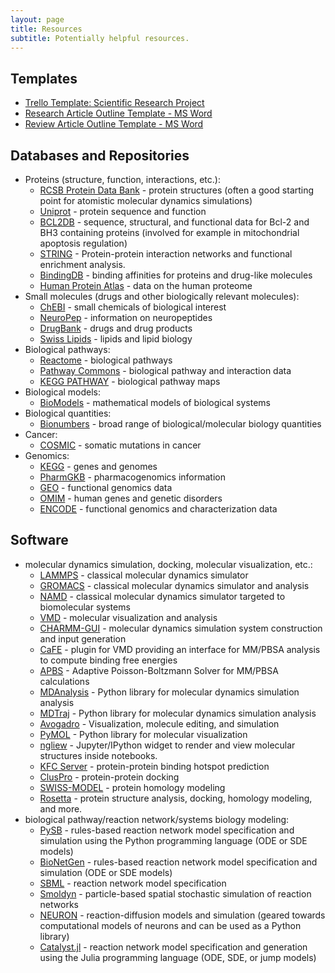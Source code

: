 ```yaml
---
layout: page
title: Resources
subtitle: Potentially helpful resources.
---
```


## Templates

* [Trello Template: Scientific Research Project](https://trello.com/templates/project-management/scientific-research-project-(template)-GBnhFbVr/blakewilson16/recommend)
* [Research Article Outline Template - MS Word](https://docs.google.com/document/d/1Lnm4vBguRAh71Nem0pjfa67WBuhIPRp1/edit?usp=sharing&ouid=101304454590803644776&rtpof=true&sd=true)
* [Review Article Outline Template - MS Word](https://docs.google.com/document/d/1fz8BFixCmFOKDLaDvGhAnLZhJt-CpYMc/edit?usp=sharing&ouid=101304454590803644776&rtpof=true&sd=true)

## Databases and Repositories

* Proteins (structure, function, interactions, etc.):
  * [RCSB Protein Data Bank](https://www.rcsb.org/) - protein structures (often a good starting point for atomistic molecular dynamics simulations)
  * [Uniprot](https://www.uniprot.org/) - protein sequence and function
  * [BCL2DB](https://bcl2db.lyon.inserm.fr/BCL2DB/) - sequence, structural, and functional data for Bcl-2 and BH3 containing proteins (involved for example in mitochondrial apoptosis regulation)
  * [STRING](https://string-db.org/) - Protein-protein interaction networks and functional enrichment analysis.
  * [BindingDB](https://www.bindingdb.org/bind/index.jsp) - binding affinities for proteins and drug-like molecules
  * [Human Protein Atlas](https://www.proteinatlas.org/) - data on the human proteome
* Small molecules (drugs and other biologically relevant molecules):
  * [ChEBI](https://www.ebi.ac.uk/chebi/init.do) - small chemicals of biological interest
  * [NeuroPep](http://isyslab.info/NeuroPep/) - information on neuropeptides
  * [DrugBank](https://go.drugbank.com/) - drugs and drug products
  * [Swiss Lipids](http://www.swisslipids.org/#/) - lipids and lipid biology
* Biological pathways:
  * [Reactome](https://reactome.org/) - biological pathways
  * [Pathway Commons](https://www.pathwaycommons.org/) - biological pathway and interaction data
  * [KEGG PATHWAY](https://www.genome.jp/kegg/pathway.html) - biological pathway maps
* Biological models:
  * [BioModels](https://www.ebi.ac.uk/biomodels/) - mathematical models of biological systems
* Biological quantities:  
  * [Bionumbers](https://bionumbers.hms.harvard.edu/search.aspx) - broad range of biological/molecular biology quantities
* Cancer:
  * [COSMIC](https://cancer.sanger.ac.uk/cosmic) - somatic mutations in cancer
* Genomics:
  * [KEGG](https://www.genome.jp/kegg/) - genes and genomes
  * [PharmGKB](https://www.pharmgkb.org/) - pharmacogenomics information
  * [GEO](https://www.ncbi.nlm.nih.gov/geo/) - functional genomics data
  * [OMIM](https://www.omim.org/) - human genes and genetic disorders
  * [ENCODE](https://www.encodeproject.org/) - functional genomics and characterization data

## Software
* molecular dynamics simulation, docking, molecular visualization, etc.:
  * [LAMMPS](https://www.lammps.org/) - classical molecular dynamics simulator
  * [GROMACS](https://www.gromacs.org/) - classical molecular dynamics simulator and analysis
  * [NAMD](https://www.ks.uiuc.edu/Research/namd/) - classical molecular dynamics simulator targeted to biomolecular systems
  * [VMD](https://www.ks.uiuc.edu/Research/vmd/) - molecular visualization and analysis
  * [CHARMM-GUI](https://www.charmm-gui.org/) - molecular dynamics simulation system construction and input generation
  * [CaFE](https://github.com/HuiLiuCode/CaFE_Plugin) - plugin for VMD providing an interface for MM/PBSA analysis to compute binding free energies
  * [APBS](https://www.poissonboltzmann.org/) - Adaptive Poisson-Boltzmann Solver for MM/PBSA calculations
  * [MDAnalysis](https://www.mdanalysis.org/) - Python library for molecular dynamics simulation analysis
  * [MDTraj](https://www.mdtraj.org/1.9.8.dev0/index.html) - Python library for molecular dynamics simulation analysis
  * [Avogadro](https://avogadro.cc/) - Visualization, molecule editing, and simulation
  * [PyMOL](https://pymol.org/2/) - Python library for molecular visualization
  * [ngliew](https://github.com/nglviewer/nglview) - Jupyter/IPython widget to render and view molecular structures inside notebooks.
  * [KFC Server](https://mitchell-web.ornl.gov/KFC_Server/index.php) - protein-protein binding hotspot prediction
  * [ClusPro](https://cluspro.bu.edu/login.php) - protein-protein docking
  * [SWISS-MODEL](https://swissmodel.expasy.org/) - protein homology modeling
  * [Rosetta](https://www.rosettacommons.org/software) - protein structure analysis, docking, homology modeling, and more.
* biological pathway/reaction network/systems biology modeling:
  * [PySB](https://pysb.org/) - rules-based reaction network model specification and simulation using the Python programming language (ODE or SDE models)
  * [BioNetGen](https://bionetgen.org/) - rules-based reaction network model specification and simulation (ODE or SDE models)
  * [SBML](https://synonym.caltech.edu/) - reaction network model specification
  * [Smoldyn](https://www.smoldyn.org/) - particle-based spatial stochastic simulation of reaction networks
  * [NEURON](https://www.neuron.yale.edu/neuron/) - reaction-diffusion models and simulation (geared towards computational models of neurons and can be used as a Python library)
  * [Catalyst.jl](https://juliapackages.com/p/catalyst) -  reaction network model specification and generation using the Julia programming language (ODE, SDE, or jump models)
